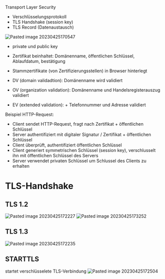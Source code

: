 Transport Layer Security

- Verschlüsselungsprotokoll
- TLS Handshake (session key)
- TLS Record (Datenaustausch)

![Pasted image 20230425170547](Pasted%20image%2020230425170547.png)

- private und public key
- Zertifikat beinhaltet: Domänenname, öffentlichen Schlüssel, Ablaufdatum, bestätigung
- Stammzertifikate (von Zertifizierungsstellen) in Browser hinterlegt

- DV (domain validadtion): Domänenname wird validiert
- OV (organization validation): Domänenname und Handelsregisterauszug validiert
- EV (extended validation): + Telefonnummer und Adresse validiert

Beispiel HTTP-Request:
- Client sendet HTTP-Request, fragt nach Zertifikat + öffentlichen Schlüssel
- Server authentifiziert mit digitaler Signatur / Zertifikat + öffentlichen Schlüssel
- Client überprüft, authentifiziert öffentlichen Schlüssel
- Client generiert symmetrischen Schlüssel (session key), verschlusselt ihn mit öffentlichen Schlüssel des Servers
- Server verwendet privaten Schlüssel um Schlussel des Clients zu erhalten

# TLS-Handshake
## TLS 1.2
![Pasted image 20230425172227](Pasted%20image%2020230425172227.png)
![Pasted image 20230425173252](Pasted%20image%2020230425173252.png)

## TLS 1.3
![Pasted image 20230425172235](Pasted%20image%2020230425172235.png)


## STARTTLS
startet verschlüsselete TLS-Verbindung
![Pasted image 20230425172504](Pasted%20image%2020230425172504.png)

